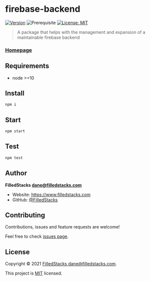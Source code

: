 # firebase-backend

[![Version](https://img.shields.io/npm/v/firebase-backend.svg)](https://www.npmjs.com/package/firebase-backend)
![Prerequisite](https://img.shields.io/badge/node-%3E%3D10-blue.svg)
[![License: MIT](https://img.shields.io/badge/License-MIT-blue.svg)](LICENSE)

> A package that helps with the management and expansion of a maintainable firebase backend

### [Homepage](https://github.com/filledstacks/firebase-backend#readme)

## Requirements

- node >=10

## Install

```sh
npm i
```

## Start

```sh
npm start
```

## Test

```sh
npm test
```

## Author

**FilledStacks <dane@filledstacks.com>**

- Website: <https://www.filledstacks.com>
- GitHub: [@FilledStacks](https://github.com/FilledStacks)

## Contributing

Contributions, issues and feature requests are welcome!

Feel free to check [issues page](git+https://github.com/filledstacks/firebase-backend/issues).

## License

Copyright © 2021 [FilledStacks <dane@filledstacks.com>](https://github.com/FilledStacks).

This project is [MIT](LICENSE) licensed.
